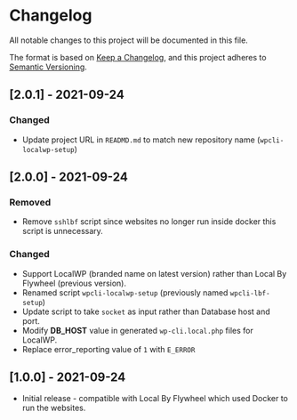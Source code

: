 # Changelog
All notable changes to this project will be documented in this file.

The format is based on [Keep a Changelog](https://keepachangelog.com/en/1.0.0/),
and this project adheres to [Semantic Versioning](https://semver.org/spec/v2.0.0.html).

## [2.0.1] - 2021-09-24
### Changed
- Update project URL in `READMD.md` to match new repository name (`wpcli-localwp-setup`)

## [2.0.0] - 2021-09-24
### Removed
- Remove `sshlbf` script since websites no longer run inside docker this script is unnecessary.

### Changed
- Support LocalWP (branded name on latest version) rather than Local By Flywheel (previous version).
- Renamed script `wpcli-localwp-setup` (previously named `wpcli-lbf-setup`)
- Update script to take `socket` as input rather than Database host and port.
- Modify **DB_HOST** value in generated `wp-cli.local.php` files for LocalWP.
- Replace error_reporting value of `1` with `E_ERROR`

## [1.0.0] - 2021-09-24

- Initial release - compatible with Local By Flywheel which used Docker to run the websites.
